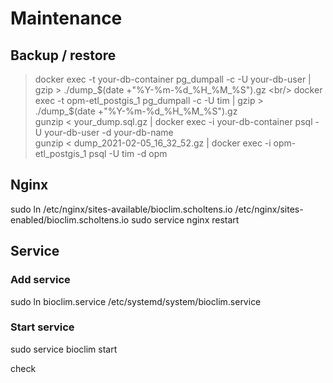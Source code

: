 # Maintenance
## Backup / restore
> docker exec -t your-db-container pg_dumpall -c -U your-db-user | gzip > ./dump_$(date +"%Y-%m-%d_%H_%M_%S").gz <br/>
> docker exec -t opm-etl_postgis_1  pg_dumpall -c -U tim | gzip > ./dump_$(date +"%Y-%m-%d_%H_%M_%S").gz <br/>
> gunzip < your_dump.sql.gz | docker exec -i your-db-container psql -U your-db-user -d your-db-name <br/>
> gunzip < dump_2021-02-05_16_32_52.gz | docker exec -i opm-etl_postgis_1  psql -U tim -d opm <br/>

## Nginx
sudo ln /etc/nginx/sites-available/bioclim.scholtens.io /etc/nginx/sites-enabled/bioclim.scholtens.io
sudo service nginx restart
## Service
### Add service
sudo ln bioclim.service /etc/systemd/system/bioclim.service 
 
### Start service
sudo service bioclim start
 
check 
